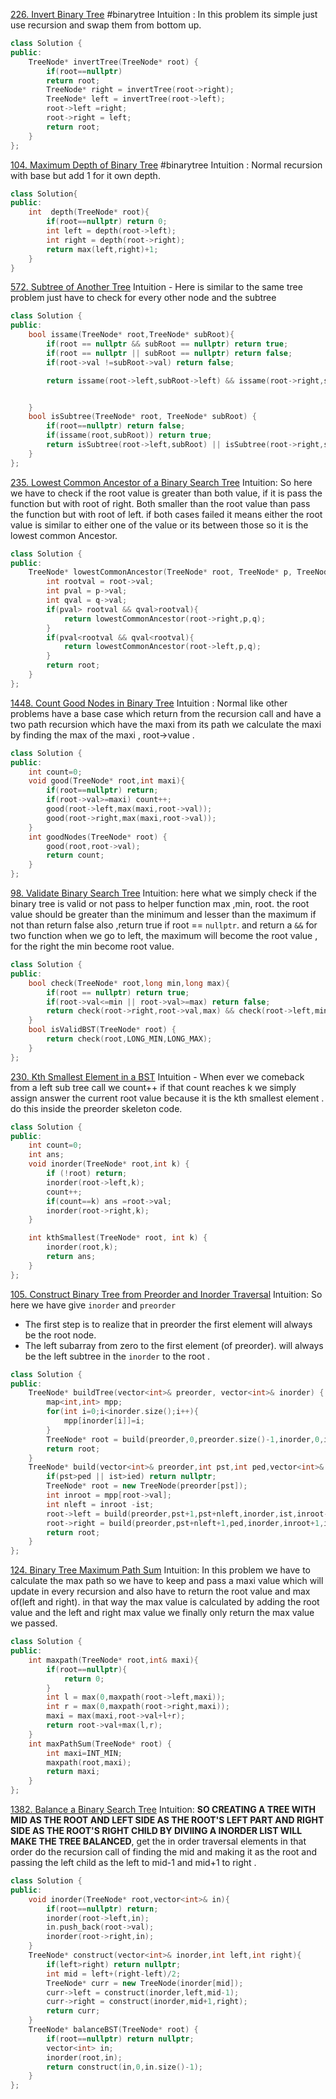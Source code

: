 [226. Invert Binary Tree](https://leetcode.com/problems/invert-binary-tree/)
#binarytree
Intuition :  In this problem its simple just use recursion and swap them from bottom up.
```cpp
class Solution {
public:
    TreeNode* invertTree(TreeNode* root) {
        if(root==nullptr)
        return root;
        TreeNode* right = invertTree(root->right);
        TreeNode* left = invertTree(root->left);
        root->left =right;
        root->right = left;
        return root;
    }
};
```
[104. Maximum Depth of Binary Tree](https://leetcode.com/problems/maximum-depth-of-binary-tree/)
#binarytree 
Intuition : Normal recursion with base but add 1 for it  own depth.
```cpp
class Solution{
public:
	int  depth(TreeNode* root){
		if(root==nullptr) return 0;
		int left = depth(root->left);
		int right = depth(root->right);
		return max(left,right)+1;
	}
}
```
[572. Subtree of Another Tree](https://leetcode.com/problems/subtree-of-another-tree/)
Intuition  -  Here is similar to the same tree problem just have to check for every other node and the subtree 
```cpp
class Solution {
public:
    bool issame(TreeNode* root,TreeNode* subRoot){
        if(root == nullptr && subRoot == nullptr) return true;
        if(root == nullptr || subRoot == nullptr) return false;
        if(root->val !=subRoot->val) return false;

        return issame(root->left,subRoot->left) && issame(root->right,subRoot->right);


    }
    bool isSubtree(TreeNode* root, TreeNode* subRoot) {
        if(root==nullptr) return false;
        if(issame(root,subRoot)) return true;
        return isSubtree(root->left,subRoot) || isSubtree(root->right,subRoot);
    }
};
```
[235. Lowest Common Ancestor of a Binary Search Tree](https://leetcode.com/problems/lowest-common-ancestor-of-a-binary-search-tree/)
Intuition: So here we have to check if the root value is greater than both value, if it is pass the function but with root of right. Both smaller than the root value than pass the function but with root of left. if both cases failed it means either the root value is similar to either one of the value or its between those so it is the lowest  common Ancestor.
```cpp
class Solution {
public:
    TreeNode* lowestCommonAncestor(TreeNode* root, TreeNode* p, TreeNode* q) {
        int rootval = root->val;
        int pval = p->val;
        int qval = q->val;
        if(pval> rootval && qval>rootval){
            return lowestCommonAncestor(root->right,p,q);
        }
        if(pval<rootval && qval<rootval){
            return lowestCommonAncestor(root->left,p,q);
        }
        return root;
    }
};
```
[1448. Count Good Nodes in Binary Tree](https://leetcode.com/problems/count-good-nodes-in-binary-tree/)
Intuition : Normal like other problems  have a base case which return from the recursion call and have a  two path recursion which have the maxi from its path we calculate the maxi by finding the max of the maxi , root->value .
```cpp
class Solution {
public:
    int count=0;
    void good(TreeNode* root,int maxi){
        if(root==nullptr) return;
        if(root->val>=maxi) count++;
        good(root->left,max(maxi,root->val));
        good(root->right,max(maxi,root->val));
    }
    int goodNodes(TreeNode* root) {
        good(root,root->val);
        return count;
    }
};
```
[98. Validate Binary Search Tree](https://leetcode.com/problems/validate-binary-search-tree/)
Intuition: here what we simply check if the binary tree is valid or not pass to helper function max ,min, root. the root value should be greater than the minimum and lesser than the maximum if not than return false also ,return true if root == `nullptr`. and return a  `&&` for two function when we go to left, the maximum will become the root value , for the right the min become root value.
```cpp
class Solution {
public:
    bool check(TreeNode* root,long min,long max){
        if(root == nullptr) return true;
        if(root->val<=min || root->val>=max) return false;
        return check(root->right,root->val,max) && check(root->left,min,root->val);
    }
    bool isValidBST(TreeNode* root) {
        return check(root,LONG_MIN,LONG_MAX);
    }
};
```
[230. Kth Smallest Element in a BST](https://leetcode.com/problems/kth-smallest-element-in-a-bst/)
Intuition -  When ever we comeback from a left sub tree call we count++ if that count reaches k we simply  assign answer the current root value because it is the kth smallest element  . do this inside the preorder skeleton code.
```cpp
class Solution {
public:
    int count=0;
    int ans;
    void inorder(TreeNode* root,int k) {
        if (!root) return;
        inorder(root->left,k);
        count++;
        if(count==k) ans =root->val;
        inorder(root->right,k);
    }

    int kthSmallest(TreeNode* root, int k) {
        inorder(root,k);
        return ans;
    }
};

```
[105. Construct Binary Tree from Preorder and Inorder Traversal](https://leetcode.com/problems/construct-binary-tree-from-preorder-and-inorder-traversal/)
Intuition: So here we have give `inorder` and `preorder` 
- The first step is to realize that in preorder the first element will always be the root node.
- The left subarray from zero to the first element (of preorder). will always be the left subtree in the `inorder` to the root .
```cpp
class Solution {
public:
    TreeNode* buildTree(vector<int>& preorder, vector<int>& inorder) {
        map<int,int> mpp;
        for(int i=0;i<inorder.size();i++){
            mpp[inorder[i]]=i;
        }
        TreeNode* root = build(preorder,0,preorder.size()-1,inorder,0,inorder.size(),mpp);
        return root;
    }
    TreeNode* build(vector<int>& preorder,int pst,int ped,vector<int>& inorder,int ist,int ied,map<int,int>& mpp){
        if(pst>ped || ist>ied) return nullptr;
        TreeNode* root = new TreeNode(preorder[pst]);
        int inroot = mpp[root->val];
        int nleft = inroot -ist;
        root->left = build(preorder,pst+1,pst+nleft,inorder,ist,inroot-1,mpp);
        root->right = build(preorder,pst+nleft+1,ped,inorder,inroot+1,ied,mpp);
        return root;
    }
};
```
[124. Binary Tree Maximum Path Sum](https://leetcode.com/problems/binary-tree-maximum-path-sum/)
Intuition: In this problem we have to calculate  the max path so we have to keep and pass a maxi value  which will update in every recursion and also have to return the root value and max of(left and right). in that way the max value is calculated by adding the root value and the left and right max value we finally only return the max value we passed.
```cpp
class Solution {
public:
    int maxpath(TreeNode* root,int& maxi){
        if(root==nullptr){
            return 0;
        }
        int l = max(0,maxpath(root->left,maxi));
        int r = max(0,maxpath(root->right,maxi));
        maxi = max(maxi,root->val+l+r);
        return root->val+max(l,r);
    }
    int maxPathSum(TreeNode* root) {
        int maxi=INT_MIN;
        maxpath(root,maxi);
        return maxi;
    }
};
```
[1382. Balance a Binary Search Tree](https://leetcode.com/problems/balance-a-binary-search-tree/)
Intuition: **SO CREATING A TREE WITH MID AS THE ROOT AND LEFT SIDE AS THE ROOT'S LEFT PART AND RIGHT SIDE AS THE ROOT'S RIGHT CHILD BY DIVIING A INORDER LIST WILL MAKE THE TREE BALANCED**, get the in order  traversal elements in that order do the recursion call of finding the mid and making it as the root and passing the left child as the left to mid-1 and mid+1  to right .
```cpp
class Solution {
public:
    void inorder(TreeNode* root,vector<int>& in){
        if(root==nullptr) return;
        inorder(root->left,in);
        in.push_back(root->val);
        inorder(root->right,in);
    }
    TreeNode* construct(vector<int>& inorder,int left,int right){
        if(left>right) return nullptr;
        int mid = left+(right-left)/2;
        TreeNode* curr = new TreeNode(inorder[mid]);
        curr->left = construct(inorder,left,mid-1);
        curr->right = construct(inorder,mid+1,right);
        return curr;
    }
    TreeNode* balanceBST(TreeNode* root) {
        if(root==nullptr) return nullptr;
        vector<int> in;
        inorder(root,in);
        return construct(in,0,in.size()-1);
    }
};
```

